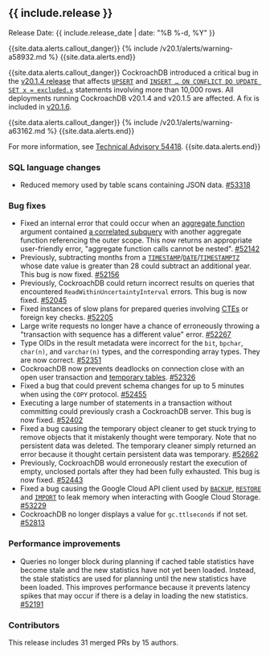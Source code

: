 <h2 id="{{ include.release | slugify }}">{{ include.release }}</h2>

Release Date: {{ include.release_date | date: "%B %-d, %Y" }}

{{site.data.alerts.callout_danger}}
{% include /v20.1/alerts/warning-a58932.md %}
{{site.data.alerts.end}}

{{site.data.alerts.callout_danger}}
CockroachDB introduced a critical bug in the [v20.1.4 release](../releases/v20.1.html#v20-1-4) that affects [`UPSERT`](../v20.1/upsert.html) and [`INSERT … ON CONFLICT DO UPDATE SET x = excluded.x`](../v20.1/insert.html#on-conflict-clause) statements involving more than 10,000 rows. All deployments running CockroachDB v20.1.4 and v20.1.5 are affected. A fix is included in [v20.1.6](../releases/v20.1.html#v20-1-6).

{{site.data.alerts.callout_danger}}
{% include /v20.1/alerts/warning-a63162.md %}
{{site.data.alerts.end}}

For more information, see [Technical Advisory 54418](../advisories/a54418.html).
{{site.data.alerts.end}}

<h3 id="v20-1-5-sql-language-changes">SQL language changes</h3>

- Reduced memory used by table scans containing JSON data. [#53318][#53318]

<h3 id="v20-1-5-bug-fixes">Bug fixes</h3>

- Fixed an internal error that could occur when an [aggregate function](../v20.1/functions-and-operators.html#aggregate-functions) argument contained [a correlated subquery](../v20.1/subqueries.html#correlated-subqueries) with another aggregate function referencing the outer scope. This now returns an appropriate user-friendly error, "aggregate function calls cannot be nested". [#52142][#52142]
- Previously, subtracting months from a [`TIMESTAMP`](../v20.1/timestamp.html)/[`DATE`](../v20.1/date.html)/[`TIMESTAMPTZ`](../v20.1/timestamp.html) whose date value is greater than 28 could subtract an additional year. This bug is now fixed. [#52156][#52156]
- Previously, CockroachDB could return incorrect results on queries that encountered `ReadWithinUncertaintyInterval` errors. This bug is now fixed. [#52045][#52045]
- Fixed instances of slow plans for prepared queries involving [CTEs](../v20.1/common-table-expressions.html) or foreign key checks. [#52205][#52205]
- Large write requests no longer have a chance of erroneously throwing a "transaction with sequence has a different value" error. [#52267][#52267]
- Type OIDs in the result metadata were incorrect for the `bit`, `bpchar`, `char(n)`, and `varchar(n)` types, and the corresponding array types. They are now correct. [#52351][#52351]
- CockroachDB now prevents deadlocks on connection close with an open user transaction and [temporary tables](../v20.1/temporary-tables.html). [#52326][#52326]
- Fixed a bug that could prevent schema changes for up to 5 minutes when using the `COPY` protocol. [#52455][#52455]
- Executing a large number of statements in a transaction without committing could previously crash a CockroachDB server. This bug is now fixed. [#52402][#52402]
- Fixed a bug causing the temporary object cleaner to get stuck trying to remove objects that it mistakenly thought were temporary. Note that no persistent data was deleted. The temporary cleaner simply returned an error because it thought certain persistent data was temporary. [#52662][#52662]
- Previously, CockroachDB would erroneously restart the execution of empty, unclosed portals after they had been fully exhausted. This bug is now fixed. [#52443][#52443]
- Fixed a bug causing the Google Cloud API client used by [`BACKUP`](../v20.1/backup.html), [`RESTORE`](../v20.1/restore.html) and [`IMPORT`](../v20.1/import.html) to leak memory when interacting with Google Cloud Storage. [#53229][#53229]
- CockroachDB no longer displays a value for `gc.ttlseconds` if not set. [#52813][#52813]

<h3 id="v20-1-5-performance-improvements">Performance improvements</h3>

- Queries no longer block during planning if cached table statistics have become stale and the new statistics have not yet been loaded. Instead, the stale statistics are used for planning until the new statistics have been loaded. This improves performance because it prevents latency spikes that may occur if there is a delay in loading the new statistics. [#52191][#52191]

<h3 id="v20-1-5-contributors">Contributors</h3>

This release includes 31 merged PRs by 15 authors.

[#52045]: https://github.com/cockroachdb/cockroach/pull/52045
[#52142]: https://github.com/cockroachdb/cockroach/pull/52142
[#52156]: https://github.com/cockroachdb/cockroach/pull/52156
[#52191]: https://github.com/cockroachdb/cockroach/pull/52191
[#52205]: https://github.com/cockroachdb/cockroach/pull/52205
[#52267]: https://github.com/cockroachdb/cockroach/pull/52267
[#52326]: https://github.com/cockroachdb/cockroach/pull/52326
[#52351]: https://github.com/cockroachdb/cockroach/pull/52351
[#52402]: https://github.com/cockroachdb/cockroach/pull/52402
[#52443]: https://github.com/cockroachdb/cockroach/pull/52443
[#52455]: https://github.com/cockroachdb/cockroach/pull/52455
[#52662]: https://github.com/cockroachdb/cockroach/pull/52662
[#52813]: https://github.com/cockroachdb/cockroach/pull/52813
[#53229]: https://github.com/cockroachdb/cockroach/pull/53229
[#53318]: https://github.com/cockroachdb/cockroach/pull/53318
